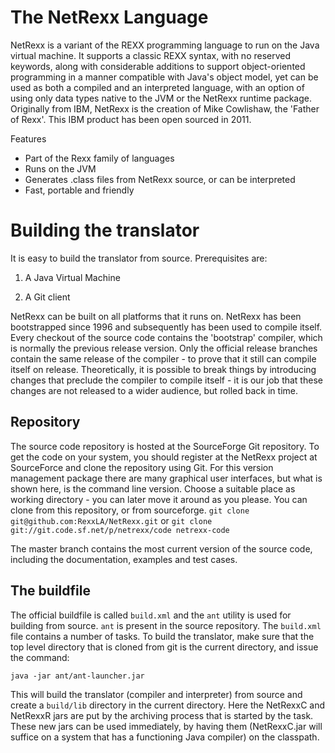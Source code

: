 # The NetRexx Language

NetRexx is a variant of the REXX programming language to run on the Java virtual machine. It supports a classic REXX syntax, with no reserved keywords, along with considerable additions to support object-oriented programming in a manner compatible with Java's object model, yet can be used as both a compiled and an interpreted language, with an option of using only data types native to the JVM or the NetRexx runtime package. Originally from IBM, NetRexx is the creation of Mike Cowlishaw, the 'Father of Rexx'. This IBM product has been open sourced in 2011.

Features
- Part of the Rexx family of languages
- Runs on the JVM
- Generates .class files from NetRexx source, or can be interpreted
- Fast, portable and friendly

# Building the translator

It is easy to build the translator from source. Prerequisites are:

1.  A Java Virtual Machine

2.  A Git client

NetRexx can be built on all platforms that it runs on. NetRexx has been
bootstrapped since 1996 and subsequently has been used to compile
itself. Every checkout of the source code contains the 'bootstrap'
compiler, which is normally the previous release version. Only the
official release branches contain the same release of the compiler - to
prove that it still can compile itself on release. Theoretically, it is
possible to break things by introducing changes that preclude the
compiler to compile itself - it is our job that these changes are not
released to a wider audience, but rolled back in time.

## Repository

The source code repository is hosted at the SourceForge Git repository.
To get the code on your system, you should register at the NetRexx
project at SourceForce and clone the repository using Git. For this
version management package there are many graphical user interfaces, but
what is shown here, is the command line version. Choose a suitable place
as working directory - you can later move it around as you please.
You can clone from this repository, or from sourceforge.
`git clone git@github.com:RexxLA/NetRexx.git`
or
`git clone git://git.code.sf.net/p/netrexx/code netrexx-code`

The master branch contains the most current version of the source code,
including the documentation, examples and test cases.

## The buildfile

The official buildfile is called `build.xml` and the `ant` utility is used for building
from source. `ant` is present in the source repository.
The `build.xml` file contains a number of tasks. To build the
translator, make sure that the top level directory that is cloned from
git is the current directory, and issue the command:

`java -jar ant/ant-launcher.jar`

This will build the translator (compiler and interpreter) from source
and create a ```build/lib``` directory in the
current directory. Here the NetRexxC and NetRexxR jars are put by the
archiving process that is started by the task. These new jars can be
used immediately, by having them (NetRexxC.jar will suffice on a system
that has a functioning Java compiler) on the classpath.
